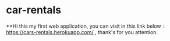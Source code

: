 # car-rentals
**Hi this my first web application,
you can visit in this link below : https://cars-rentals.herokuapp.com/ ,
thank's for you attention.
